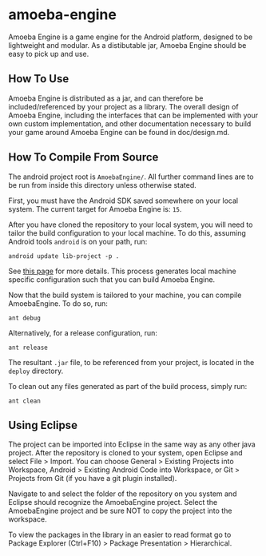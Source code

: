 amoeba-engine
=============

Amoeba Engine is a game engine for the Android platform, designed to be lightweight and modular. As a distibutable jar, Amoeba Engine should be easy to pick up and use.

How To Use
----------

Amoeba Engine is distributed as a jar, and can therefore be included/referenced by your project as a library. The overall design of Amoeba Engine, including the interfaces that can be implemented with your own custom implementation, and other documentation necessary to build your game around Amoeba Engine can be found in doc/design.md.

How To Compile From Source
--------------------------

The android project root is `AmoebaEngine/`. All further command lines are to be run from inside this directory unless otherwise stated.

First, you must have the Android SDK saved somewhere on your local system. The current target for Amoeba Engine is: `15`.

After you have cloned the repository to your local system, you will need to tailor the build configuration to your local machine. To do this, assuming Android tools `android` is on your path, run:
	
	android update lib-project -p .

See [this page](http://developer.android.com/tools/projects/projects-cmdline.html) for more details. This process generates local machine specific configuration such that you can build Amoeba
Engine.

Now that the build system is tailored to your machine, you can compile AmoebaEngine. To do so, run:

	ant debug

Alternatively, for a release configuration, run:

	ant release

The resultant `.jar` file, to be referenced from your project, is located in the `deploy` directory.

To clean out any files generated as part of the build process, simply run:

	ant clean

Using Eclipse
-------------

The project can be imported into Eclipse in the same way as any other java project.  After the repository is cloned to your system, open Eclipse and select File > Import.  You can choose General > Existing Projects into Workspace, Android > Existing Android Code into Workspace, or Git > Projects from Git (if you have a git plugin installed).

Navigate to and select the folder of the repository on you system and Eclipse should recognize the AmoebaEngine project.  Select the AmoebaEngine project and be sure NOT to copy the project into the workspace.

To view the packages in the library in an easier to read format go to Package Explorer (Ctrl+F10) > Package Presentation > Hierarchical.
